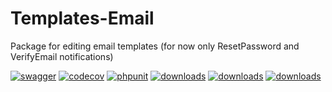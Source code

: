 # Templates-Email

Package for editing email templates (for now only ResetPassword and VerifyEmail notifications)

[![swagger](https://img.shields.io/badge/documentation-swagger-green)](https://escolalms.github.io/TemplatesEmail/)
[![codecov](https://codecov.io/gh/EscolaLMS/TemplatesEmail/branch/main/graph/badge.svg?token=O91FHNKI6R)](https://codecov.io/gh/EscolaLMS/RepTemplatesEmailorts)
[![phpunit](https://github.com/EscolaLMS/TemplatesEmail/actions/workflows/test.yml/badge.svg)](https://github.com/EscolaLMS/TemplatesEmail/actions/workflows/test.yml)
[![downloads](https://img.shields.io/packagist/dt/escolalms/templates-email)](https://packagist.org/packages/escolalms/templates-email)
[![downloads](https://img.shields.io/packagist/v/escolalms/templates-email)](https://packagist.org/packages/escolalms/templates-email)
[![downloads](https://img.shields.io/packagist/l/escolalms/templates-email)](https://packagist.org/packages/escolalms/templates-email)
